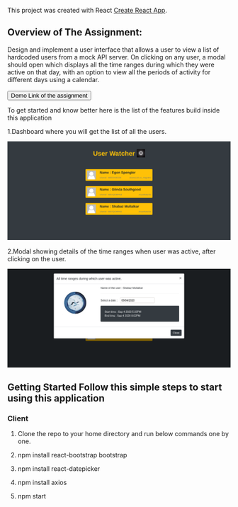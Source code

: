 This project was created with React [Create React App](https://github.com/facebook/create-react-app).


## Overview of The Assignment:
Design and implement a user interface that allows a user to view a list of hardcoded
users from a mock API server. On clicking on any user, a modal should open which displays
all the time ranges during which they were active on that day, with an option to view all the
periods of activity for different days using a calendar.
<br>
<br>
<a href = "https://fullthrottleassignment.smullalkar.vercel.app/">
  <button style = "background:red,padding:5px">Demo Link of the assignment</button>
</a>

To get started and know better here is the list of the features build inside this application

1.Dashboard where you will get the list of all the users.
<p> <img src  = "/client/public/Home.png"> </p>

2.Modal showing details of the time ranges when user was active, after clicking on the user.
<p> <img src  = "/client/public/Modal.png"> </p>

## Getting Started Follow this simple steps to start using this application

### Client

1.   Clone the repo to your home directory and run below commands one by one.

2.   npm install react-bootstrap bootstrap

3.   npm install react-datepicker

4.   npm install axios

5.   npm start


